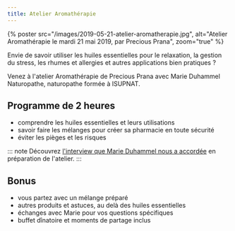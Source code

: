 ```yaml
---
title: Atelier Aromathérapie
---
```


{% poster src="/images/2019-05-21-atelier-aromatherapie.jpg", alt="Atelier Aromathérapie le mardi 21 mai 2019, par Precious Prana", zoom="true" %}

Envie de savoir utiliser les huiles essentielles pour le relaxation, la gestion du stress, les rhumes et allergies et autres applications bien pratiques ?

Venez à l'atelier Aromathérapie de Precious Prana avec Marie Duhammel Naturopathe, naturopathe formée à ISUPNAT.

## Programme de 2 heures

- comprendre les huiles essentielles et leurs utilisations
- savoir faire les mélanges pour créer sa pharmacie en toute sécurité
- éviter les pièges et les risques

::: note
Découvrez [l'interview que Marie Duhammel nous a accordée](/evenements/2019/05/21/interview-de-marie-duhammel/) en préparation de l'atelier.
:::

## Bonus

- vous partez avec un mélange préparé
- autres produits et astuces, au delà des huiles essentielles
- échanges avec Marie pour vos questions spécifiques
- buffet dînatoire et moments de partage inclus
